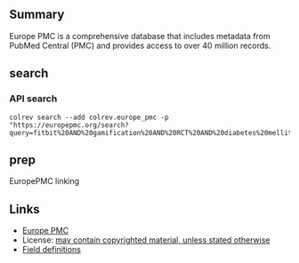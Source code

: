 ## Summary

Europe PMC is a comprehensive database that includes metadata from PubMed Central (PMC) and provides access to over 40 million records.

## search

### API search

```
colrev search --add colrev.europe_pmc -p "https://europepmc.org/search?query=fitbit%20AND%20gamification%20AND%20RCT%20AND%20diabetes%20mellitus"
```
## prep

EuropePMC linking

## Links

- [Europe PMC](https://europepmc.org/)
- License: [may contain copyrighted material, unless stated otherwise](https://europepmc.org/Copyright)
- [Field definitions](https://europepmc.org/docs/EBI_Europe_PMC_Web_Service_Reference.pdf)
